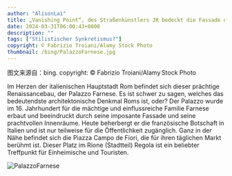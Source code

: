 ```yaml
---
author: "AlisonLai"
title: „Vanishing Point“, des Straßenkünstlers JR bedeckt die Fassade des Palazzo Farnese, Rom, Italien (© Fabrizio Troiani/Alamy Stock Photo)
date: 2024-03-31T06:00:43+0800
description: ""
tags: ["Stilistischer Synkretismus?"]
copyright: © Fabrizio Troiani/Alamy Stock Photo
thumbnail: /bing/PalazzoFarnese.jpg
---
```

图文来源自：bing.  copyright: © Fabrizio Troiani/Alamy Stock Photo

Im Herzen der italienischen Hauptstadt Rom befindet sich dieser prächtige Renaissancebau, der Palazzo Farnese. Es ist schwer zu sagen, welches das bedeutendste architektonische Denkmal Roms ist, oder? Der Palazzo wurde im 16. Jahrhundert für die mächtige und einflussreiche Familie Farnese erbaut und beeindruckt durch seine imposante Fassade und seine prachtvollen Innenräume. Heute beherbergt er die französische Botschaft in Italien und ist nur teilweise für die Öffentlichkeit zugänglich. Ganz in der Nähe befindet sich die Piazza Campo de Fiori, die für ihren täglichen Markt berühmt ist. Dieser Platz im Rione (Stadtteil) Regola ist ein beliebter Treffpunkt für Einheimische und Touristen.

![PalazzoFarnese](/bing/PalazzoFarnese.jpg)